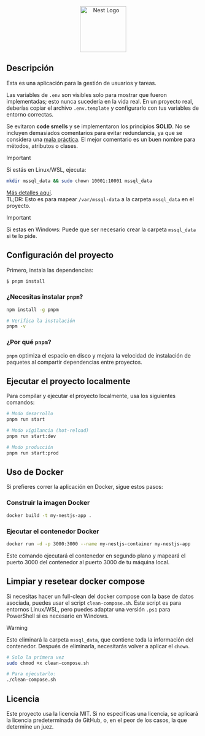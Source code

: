 <p align="center">
  <a href="http://nestjs.com/" target="blank"><img src="https://nestjs.com/img/logo-small.svg" width="120" alt="Nest Logo" /></a>
</p>

[circleci-image]: https://img.shields.io/circleci/build/github/nestjs/nest/master?token=abc123def456
[circleci-url]: https://circleci.com/gh/nestjs/nest

## Descripción

Esta es una aplicación para la gestión de usuarios y tareas.

Las variables de `.env` son visibles solo para mostrar que fueron implementadas; esto nunca sucedería en la vida real. En un proyecto real, deberías copiar el archivo `.env.template` y configurarlo con tus variables de entorno correctas.

Se evitaron **code smells** y se implementaron los principios **SOLID**. No se incluyen demasiados comentarios para evitar redundancia, ya que se considera una [mala práctica](https://refactoring.guru/smells/comments). El mejor comentario es un buen nombre para métodos, atributos o clases.

> [!IMPORTANT]  
> Si estás en Linux/WSL, ejecuta: 
> ```bash
> mkdir mssql_data && sudo chown 10001:10001 mssql_data
> ```
> [Más detalles aquí](https://stackoverflow.com/a/77808783/15445661).  
> TL;DR: Esto es para mapear `/var/mssql-data` a la carpeta `mssql_data` en el proyecto.

> [!IMPORTANT]  
> Si estas en Windows:
> Puede que ser necesario crear la carpeta `mssql_data` si te lo pide.

## Configuración del proyecto

Primero, instala las dependencias:

```bash
$ pnpm install
```

### ¿Necesitas instalar `pnpm`?
```bash
npm install -g pnpm

# Verifica la instalación
pnpm -v
```

### ¿Por qué `pnpm`?
`pnpm` optimiza el espacio en disco y mejora la velocidad de instalación de paquetes al compartir dependencias entre proyectos.

## Ejecutar el proyecto localmente

Para compilar y ejecutar el proyecto localmente, usa los siguientes comandos:

```bash
# Modo desarrollo
pnpm run start

# Modo vigilancia (hot-reload)
pnpm run start:dev

# Modo producción
pnpm run start:prod
```

## Uso de Docker

Si prefieres correr la aplicación en Docker, sigue estos pasos:

### Construir la imagen Docker

```bash
docker build -t my-nestjs-app .
```

### Ejecutar el contenedor Docker

```bash
docker run -d -p 3000:3000 --name my-nestjs-container my-nestjs-app
```

Este comando ejecutará el contenedor en segundo plano y mapeará el puerto 3000 del contenedor al puerto 3000 de tu máquina local.

## Limpiar y resetear docker compose

Si necesitas hacer un full-clean del docker compose con la base de datos asociada, puedes usar el script `clean-compose.sh`. Este script es para entornos Linux/WSL, pero puedes adaptar una versión `.ps1` para PowerShell si es necesario en Windows.

> [!WARNING]  
> Esto eliminará la carpeta `mssql_data`, que contiene toda la información del contenedor. Después de eliminarla, necesitarás volver a aplicar el `chown`. 
```bash
# Solo la primera vez
sudo chmod +x clean-compose.sh

# Para ejecutarlo:
./clean-compose.sh
```

## Licencia

Este proyecto usa la licencia MIT. Si no especificas una licencia, se aplicará la licencia predeterminada de GitHub, o, en el peor de los casos, la que determine un juez.